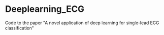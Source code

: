 # Deeplearning_ECG
Code to the paper "A novel application of deep learning for single-lead ECG classification"
